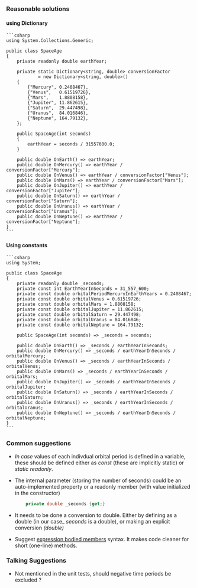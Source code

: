 ### Reasonable solutions

#### using Dictionary
    ```csharp
    using System.Collections.Generic;

    public class SpaceAge
    {
        private readonly double earthYear;

        private static Dictionary<string, double> conversionFactor 
                = new Dictionary<string, double>()
        {
            {"Mercury", 0.2408467},
            {"Venus",   0.61519726},
            {"Mars",    1.8808158},
            {"Jupiter", 11.862615},
            {"Saturn",  29.447498},
            {"Uranus",  84.016846},
            {"Neptune", 164.79132},
        };

        public SpaceAge(int seconds)
        {
            earthYear = seconds / 31557600.0;
        }
    
        public double OnEarth() => earthYear;
        public double OnMercury() => earthYear / conversionFactor["Mercury"];
        public double OnVenus() => earthYear / conversionFactor["Venus"];
        public double OnMars() => earthYear / conversionFactor["Mars"];
        public double OnJupiter() => earthYear / conversionFactor["Jupiter"];
        public double OnSaturn() => earthYear / conversionFactor["Saturn"];
        public double OnUranus() => earthYear / conversionFactor["Uranus"];
        public double OnNeptune() => earthYear / conversionFactor["Neptune"];
    }
    ```

#### Using constants
    ```csharp
    using System;

    public class SpaceAge
    {
        private readonly double _seconds;
        private const int EarthYearInSeconds = 31_557_600;
        private const double orbitalPeriodMercuryInEarthYears = 0.2408467;
        private const double orbitalVenus = 0.61519726;
        private const double orbitalMars = 1.8808158;
        private const double orbitalJupiter = 11.862615;
        private const double orbitalSaturn = 29.447498;
        private const double orbitalUranus = 84.016846;
        private const double orbitalNeptune = 164.79132;
    
        public SpaceAge(int seconds) => _seconds = seconds;

        public double OnEarth() => _seconds / earthYearInSeconds;
        public double OnMercury() => _seconds / earthYearInSeconds / orbitalMercury;
        public double OnVenus() => _seconds / earthYearInSeconds / orbitalVenus;
        public double OnMars() => _seconds / earthYearInSeconds / orbitalMars;
        public double OnJupiter() => _seconds / earthYearInSeconds / orbitalJupiter;
        public double OnSaturn() => _seconds / earthYearInSeconds / orbitalSaturn;
        public double OnUranus() => _seconds / earthYearInSeconds / orbitalUranus;
        public double OnNeptune() => _seconds / earthYearInSeconds / orbitalNeptune;
    }
    ```

### Common suggestions

- _In case_ values of each indivdual orbital period is defined in a variable, these should be defined either as _const_ (these are implicitly static) or _static readonly_.

- The internal parameter (storing the number of seconds) could be an auto-implemented property or a readonly member (with value initialized in the constructor)

    ```csharp 
        private double _seconds {get;}
    ```
    
- It needs to be done a conversion to double. Either by defining as a double  (in our case_ _seconds_ is a double), or making an explicit conversion _(double)_

- Suggest [expression bodied members](https://docs.microsoft.com/en-us/dotnet/csharp/language-reference/operators/lambda-operator#expression-body-definition) syntax. It makes code cleaner for short (one-line) methods.

### Talking Suggestions

- Not mentioned in the unit tests, should negative time periods be excluded ?
